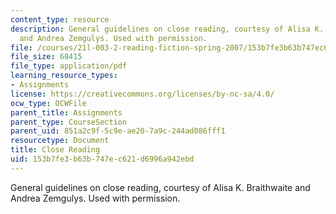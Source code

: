 ```yaml
---
content_type: resource
description: General guidelines on close reading, courtesy of Alisa K. Braithwaite
  and Andrea Zemgulys. Used with permission.
file: /courses/21l-003-2-reading-fiction-spring-2007/153b7fe3b63b747ec621d6996a942ebd_close_reading.pdf
file_size: 68415
file_type: application/pdf
learning_resource_types:
- Assignments
license: https://creativecommons.org/licenses/by-nc-sa/4.0/
ocw_type: OCWFile
parent_title: Assignments
parent_type: CourseSection
parent_uid: 851a2c9f-5c9e-ae20-7a9c-244ad086fff1
resourcetype: Document
title: Close Reading
uid: 153b7fe3-b63b-747e-c621-d6996a942ebd
---
```

General guidelines on close reading, courtesy of Alisa K. Braithwaite and Andrea Zemgulys. Used with permission.
